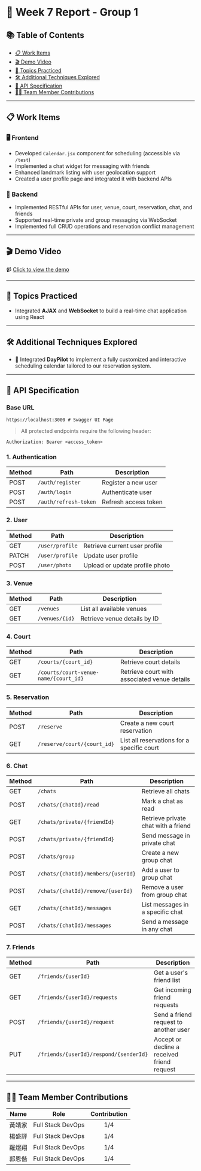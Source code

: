# 🚀 Week 7 Report - Group 1

## 📚 Table of Contents

- [📋 Work Items](#-work-items)
- [🎬 Demo Video](#-demo-video)
- [🎯 Topics Practiced](#-topics-practiced)
- [🛠️ Additional Techniques Explored](#️-additional-techniques-explored)
- [🔌 API Specification](#-api-specification)
- [👨‍💻 Team Member Contributions](#-team-member-contributions)

---

## 📋 Work Items

### 🖥️ Frontend

- Developed `Calendar.jsx` component for scheduling (accessible via `/test`)
- Implemented a chat widget for messaging with friends
- Enhanced landmark listing with user geolocation support
- Created a user profile page and integrated it with backend APIs

### 🔧 Backend

- Implemented RESTful APIs for user, venue, court, reservation, chat, and friends
- Supported real-time private and group messaging via WebSocket
- Implemented full CRUD operations and reservation conflict management

---

## 🎬 Demo Video

📹 [Click to view the demo](https://drive.google.com/file/d/1JcnWkiGzBLWm-7mYZ5KuSI1bHGbr6H4v/view)

---

## 🎯 Topics Practiced

- Integrated **AJAX** and **WebSocket** to build a real-time chat application using React

---

## 🛠️ Additional Techniques Explored

- 📅 Integrated **DayPilot** to implement a fully customized and interactive scheduling calendar tailored to our reservation system.

---

## 🔌 API Specification

### Base URL

```
https://localhost:3000 # Swagger UI Page
```

> All protected endpoints require the following header:
```
Authorization: Bearer <access_token>
```

### 1. Authentication

| Method | Path                  | Description               |
|--------|-----------------------|---------------------------|
| POST   | `/auth/register`      | Register a new user       |
| POST   | `/auth/login`         | Authenticate user         |
| POST   | `/auth/refresh-token` | Refresh access token      |

### 2. User

| Method | Path            | Description                   |
|--------|------------------|-------------------------------|
| GET    | `/user/profile` | Retrieve current user profile |
| PATCH  | `/user/profile` | Update user profile           |
| POST   | `/user/photo`   | Upload or update profile photo|

### 3. Venue

| Method | Path           | Description                        |
|--------|----------------|------------------------------------|
| GET    | `/venues`      | List all available venues          |
| GET    | `/venues/{id}` | Retrieve venue details by ID       |

### 4. Court

| Method | Path                                  | Description                                 |
|--------|---------------------------------------|---------------------------------------------|
| GET    | `/courts/{court_id}`                  | Retrieve court details                      |
| GET    | `/courts/court-venue-name/{court_id}` | Retrieve court with associated venue details|

### 5. Reservation

| Method | Path                        | Description                            |
|--------|-----------------------------|----------------------------------------|
| POST   | `/reserve`                  | Create a new court reservation         |
| GET    | `/reserve/court/{court_id}` | List all reservations for a specific court |

### 6. Chat

| Method | Path                               | Description                         |
|--------|------------------------------------|-------------------------------------|
| GET    | `/chats`                           | Retrieve all chats                  |
| POST   | `/chats/{chatId}/read`             | Mark a chat as read                 |
| GET    | `/chats/private/{friendId}`        | Retrieve private chat with a friend |
| POST   | `/chats/private/{friendId}`        | Send message in private chat        |
| POST   | `/chats/group`                     | Create a new group chat             |
| POST   | `/chats/{chatId}/members/{userId}` | Add a user to group chat            |
| POST   | `/chats/{chatId}/remove/{userId}`  | Remove a user from group chat       |
| GET    | `/chats/{chatId}/messages`         | List messages in a specific chat    |
| POST   | `/chats/{chatId}/messages`         | Send a message in any chat          |

### 7. Friends

| Method | Path                                   | Description                                 |
|--------|----------------------------------------|---------------------------------------------|
| GET    | `/friends/{userId}`                    | Get a user's friend list                    |
| GET    | `/friends/{userId}/requests`           | Get incoming friend requests                |
| POST   | `/friends/{userId}/request`            | Send a friend request to another user       |
| PUT    | `/friends/{userId}/respond/{senderId}` | Accept or decline a received friend request |

---

## 👨‍💻 Team Member Contributions

| Name  | Role              | Contribution |
|-------|-------------------|:------------:|
| 黃靖家 | Full Stack DevOps |     1/4      |
| 楊盛評 | Full Stack DevOps |     1/4      |
| 羅煜翔 | Full Stack DevOps |     1/4      |
| 郭恩偕 | Full Stack DevOps |     1/4      |
